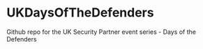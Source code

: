 # UKDaysOfTheDefenders
Github repo for the UK Security Partner event series - Days of the Defenders
